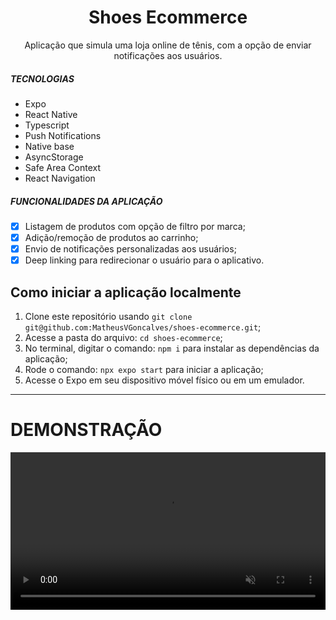 <h1 align="center">
Shoes Ecommerce
</h1>

<p align="center">Aplicação que simula uma loja online de tênis, com a opção de enviar notificações aos usuários.</p>

##### TECNOLOGIAS

- Expo
- React Native
- Typescript
- Push Notifications
- Native base
- AsyncStorage
- Safe Area Context
- React Navigation

##### FUNCIONALIDADES DA APLICAÇÃO

- [x] Listagem de produtos com opção de filtro por marca;
- [x] Adição/remoção de produtos ao carrinho;
- [x] Envio de notificações personalizadas aos usuários;
- [x] Deep linking para redirecionar o usuário para o aplicativo.

## Como iniciar a aplicação localmente

1. Clone este repositório usando `git clone git@github.com:MatheusVGoncalves/shoes-ecommerce.git`;
2. Acesse a pasta do arquivo: `cd shoes-ecommerce`;<br />
3. No terminal, digitar o comando: `npm i` para instalar as dependências da aplicação;
4. Rode o comando: `npx expo start` para iniciar a aplicação;
5. Acesse o Expo em seu dispositivo móvel físico ou em um emulador.

<hr />

# DEMONSTRAÇÃO

<video src="https://github.com/MatheusVGoncalves/shoes-ecommerce/assets/97061067/b7ff6fc9-15f9-438e-8ab5-71015b5005b8" align="center" width="100%" autoplay loop muted markdown="1"/>
